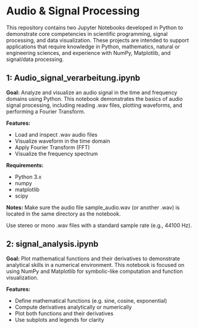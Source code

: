 # Audio & Signal Processing 
This repository contains two Jupyter Notebooks developed in Python to demonstrate core competencies in scientific programming, signal processing, and data visualization. These projects are intended to support applications that require knowledge in Python, mathematics, natural or engineering sciences, and experience with NumPy, Matplotlib, and signal/data processing.

## 1: Audio_signal_verarbeitung.ipynb
**Goal:**
Analyze and visualize an audio signal in the time and frequency domains using Python. This notebook demonstrates the basics of audio signal processing, including reading .wav files, plotting waveforms, and performing a Fourier Transform.

**Features:**
+ Load and inspect .wav audio files
+ Visualize waveform in the time domain
+ Apply Fourier Transform (FFT)
+ Visualize the frequency spectrum

**Requirements:**
+ Python 3.x
+ numpy
+ matplotlib
+ scipy

**Notes:**
Make sure the audio file sample_audio.wav (or another .wav) is located in the same directory as the notebook.

Use stereo or mono .wav files with a standard sample rate (e.g., 44100 Hz).


## 2: signal_analysis.ipynb
**Goal:**
Plot mathematical functions and their derivatives to demonstrate analytical skills in a numerical environment. This notebook is focused on using NumPy and Matplotlib for symbolic-like computation and function visualization.

**Features:**
+ Define mathematical functions (e.g. sine, cosine, exponential)
+ Compute derivatives analytically or numerically
+ Plot both functions and their derivatives
+ Use subplots and legends for clarity

